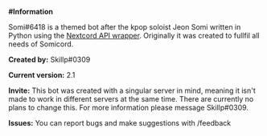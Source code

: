 __**#Information**__

Somi#6418 is a themed bot after the kpop soloist Jeon Somi written in Python using the [Nextcord API wrapper](https://docs.nextcord.dev/en/stable/).
Originally it was created to fullfil all needs of Somicord.

__Created by:__
Skillp#0309

__Current version:__
2.1

__Invite:__
This bot was created with a singular server in mind, meaning it isn't made to work in different servers at the same time. There are currently no plans to change this. For more information please message Skillp#0309.

__Issues:__
You can report bugs and make suggestions with /feedback